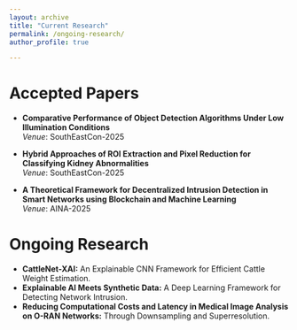```yaml
---
layout: archive
title: "Current Research"
permalink: /ongoing-research/
author_profile: true

---
```


# Accepted Papers

- **Comparative Performance of Object Detection Algorithms Under Low Illumination Conditions**  
  *Venue*: SouthEastCon-2025

- **Hybrid Approaches of ROI Extraction and Pixel Reduction for Classifying Kidney Abnormalities**  
  *Venue*: SouthEastCon-2025

- **A Theoretical Framework for Decentralized Intrusion Detection in Smart Networks using Blockchain and Machine Learning**  
  *Venue*: AINA-2025

# Ongoing Research

- **CattleNet-XAI:** An Explainable CNN Framework for Efficient Cattle Weight Estimation.
- **Explainable AI Meets Synthetic Data:** A Deep Learning Framework for Detecting Network Intrusion.
- **Reducing Computational Costs and Latency in Medical Image Analysis on O-RAN Networks:** Through Downsampling and Superresolution.
